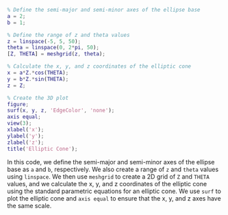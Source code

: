 ```matlab
% Define the semi-major and semi-minor axes of the ellipse base
a = 2;
b = 1;

% Define the range of z and theta values
z = linspace(-5, 5, 50);
theta = linspace(0, 2*pi, 50);
[Z, THETA] = meshgrid(z, theta);

% Calculate the x, y, and z coordinates of the elliptic cone
x = a*Z.*cos(THETA);
y = b*Z.*sin(THETA);
z = Z;

% Create the 3D plot
figure;
surf(x, y, z, 'EdgeColor', 'none');
axis equal;
view(3);
xlabel('x');
ylabel('y');
zlabel('z');
title('Elliptic Cone');

```

In this code, we define the semi-major and semi-minor axes of the ellipse base as `a` and `b`, respectively. We also create a range of `z` and `theta` values using `linspace`. We then use `meshgrid` to create a 2D grid of `Z` and `THETA` values, and we calculate the x, y, and z coordinates of the elliptic cone using the standard parametric equations for an elliptic cone. We use `surf` to plot the elliptic cone and `axis equal` to ensure that the x, y, and z axes have the same scale. 